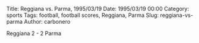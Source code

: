 Title: Reggiana vs. Parma, 1995/03/19
Date: 1995/03/19 00:00
Category: sports
Tags: football, football scores, Reggiana, Parma
Slug: reggiana-vs-parma
Author: carbonero


Reggiana 2 - 2 Parma
